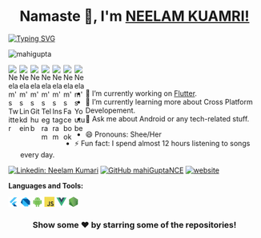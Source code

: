 <!-- ### Hi there 👋 -->

<!--
**mahiGuptaNCE/mahiGuptaNCE** is a ✨ _special_ ✨ repository because its `README.md` (this file) appears on your GitHub profile.

Here are some ideas to get you started:

- 🔭 I’m currently working on ...
- 🌱 I’m currently learning ...
- 👯 I’m looking to collaborate on ...
- 🤔 I’m looking for help with ...
- 💬 Ask me about ...
- 📫 How to reach me: ...
- 😄 Pronouns: ...
- ⚡ Fun fact: ...
-->

<!-- ### Hi there 👋 -->

<!--
**niralanitrogensir/niralanitrogensir** is a ✨ _special_ ✨ repository because its `README.md` (this file) appears on your GitHub profile.

Here are some ideas to get you started:

- 🔭 I’m currently working on ...
- 🌱 I’m currently learning ...
- 👯 I’m looking to collaborate on ...
- 🤔 I’m looking for help with ...
- 💬 Ask me about ...
- 📫 How to reach me: ...
- 😄 Pronouns: ...
- ⚡ Fun fact: ...
-->
<!-- ###  Namaste, I'm [NITISH KUMAR!](https://sarkar.com) 👋 -->

<h1 align="center">Namaste 🙏, I'm <a href="https://mahigupta.com">
  NEELAM KUAMRI!
</a> </h1>

[![Typing SVG](https://readme-typing-svg.herokuapp.com?font=&size=22&&center=true&width=600&lines=Build+%E2%80%A2+Break+%E2%80%A2+Design+%E2%80%A2+Solve+%E2%80%A2+Train+%E2%80%A2+Serve)](https://git.io/typing-svg)


<p align="left"> <img src="https://komarev.com/ghpvc/?username=mahigupta&label=PROFILE+VIEWS&color=blue&style=plastic" alt="mahigupta" /> </p>

<a href="https://twitter.com/mahiGuptaNCE">
  <img align="left" alt="Neelam's Twitter" width="22px" src="https://cdn.jsdelivr.net/npm/simple-icons@v3/icons/twitter.svg" />
</a>
<a href="https://linkedin.com/in/mahi-gupta">
  <img align="left" alt="Neelam's Linkdein" width="22px" src="https://cdn.jsdelivr.net/npm/simple-icons@v3/icons/linkedin.svg" />
</a>
<a href="https://github.com/mahiGuptaNCE">
  <img align="left" alt="Neelam's Github" width="22px" src="https://cdn.jsdelivr.net/npm/simple-icons@v3/icons/github.svg" />
</a>
<a href="https://t.me/mahiGupta">
  <img align="left" alt="Neelam's Telegram" width="22px" src="https://cdn.jsdelivr.net/npm/simple-icons@v3/icons/telegram.svg" />
</a>
<a href="https://instagram.com/">
  <img align="left" alt="Neelam's Instagram" width="22px" src="https://cdn.jsdelivr.net/npm/simple-icons@v3/icons/instagram.svg" />
</a>
<a href="https://www.facebook.com/mahi-gupta/">
  <img align="left" alt="Neelam's Facebook" width="22px" src="https://cdn.jsdelivr.net/npm/simple-icons@v3/icons/facebook.svg" />
</a>
<a href="https://www.youtube.com/">
  <img align="left" alt="Neelam's Youtube" width="22px" src="https://cdn.jsdelivr.net/npm/simple-icons@v3/icons/youtube.svg" />
</a>

<br/>
<br/>

- 🔭 I’m currently working on [Flutter](https://mahiflutter.com/).
- 🌱 I’m currently learning more about Cross Platform Developement.
  <!-- - 👯 I’m looking to collaborate on [Youtube](https://youtube.com/mtechviral). -->
  <!-- - 🤔 I’m looking for help with VelocityX documentation. -->
- 💬 Ask me about Android or any tech-related stuff.
<!-- - 📫 How to reach me: [Twitter - @cmobihar\_](https://twitter.com/cmobihar_) , [Youtube - @niralanitrogensir](https://youtube.com/niralanitrogensir) -->
- 😄 Pronouns: Shee/Her
- ⚡ Fun fact: I spend almost 12 hours listening to songs every day.

<!-- [![Twitter: cmobihar_](https://img.shields.io/twitter/follow/cmobihar_?style=social)](https://twitter.com/cmobihar_) -->
[![Linkedin: Neelam Kumari](https://img.shields.io/badge/-Neelam-blue?style=flat-square&logo=Linkedin&logoColor=white&link=https://www.linkedin.com/in/mahiguptance/)](https://www.linkedin.com/in/mahi-gupta/)
[![GitHub mahiGuptaNCE](https://img.shields.io/github/followers/mahiGuptaNCE?label=follow&style=social)](https://github.com/mahiGuptaNCE)
[![website](https://img.shields.io/badge/PortfolioWebsite-mahiGuptaNCE-2648ff?style=flat-square&logo=google-chrome)](https://mahiflutter.com/)

**Languages and Tools:**

<code><img height="20" src="https://raw.githubusercontent.com/github/explore/80688e429a7d4ef2fca1e82350fe8e3517d3494d/topics/flutter/flutter.png"></code>
<code><img height="20" src="https://raw.githubusercontent.com/github/explore/80688e429a7d4ef2fca1e82350fe8e3517d3494d/topics/dart/dart.png"></code>
<code><img height="20" src="https://raw.githubusercontent.com/github/explore/80688e429a7d4ef2fca1e82350fe8e3517d3494d/topics/android/android.png"></code>
<code><img height="20" src="https://raw.githubusercontent.com/github/explore/80688e429a7d4ef2fca1e82350fe8e3517d3494d/topics/javascript/javascript.png"></code>
<code><img height="20" src="https://raw.githubusercontent.com/github/explore/80688e429a7d4ef2fca1e82350fe8e3517d3494d/topics/vue/vue.png"></code>
<code><img height="20" src="https://raw.githubusercontent.com/github/explore/80688e429a7d4ef2fca1e82350fe8e3517d3494d/topics/nodejs/nodejs.png"></code>
<!-- 
<a href="https://github.com/niralanitrogensir">
  <img align="center" src="https://github-readme-stats.vercel.app/api/top-langs/?username=niralanitrogensir&theme=light&hide_langs_below=1" />
</a>
<a href="https://github.com/niralanitrogensir">
 <img align="center" src="https://github-readme-stats.vercel.app/api?username=niralanitrogensir&show_icons=true&theme=light&line_height=27" alt="Pawan's github stats"/>
</a>
<a href="https://github.com/niralanitrogensir/FlutterExampleApps">
  <img align="center" src="https://github-readme-stats.vercel.app/api/pin/?username=niralanitrogensir&repo=FlutterExampleApps&theme=light" />

</a>
<a href="https://github.com/niralanitrogensir/VelocityX">
 <img align="center" src="https://github-readme-stats.vercel.app/api/pin/?username=niralanitrogensir&repo=VelocityX&theme=light" />
</a>
 -->
<div align="center">

### Show some ❤️ by starring some of the repositories!

</div>
